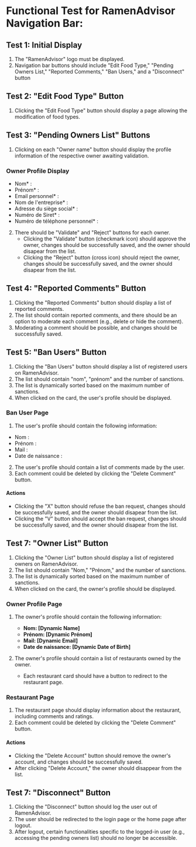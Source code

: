 # **Functional Test for RamenAdvisor Navigation Bar:**

## Test 1: Initial Display

1. The "RamenAdvisor" logo must be displayed.
2. Navigation bar buttons should include "Edit Food Type," "Pending Owners List," "Reported Comments," "Ban Users," and a "Disconnect" button

## Test 2: "Edit Food Type" Button

1. Clicking the "Edit Food Type" button should display a page allowing the modification of food types.

## Test 3: "Pending Owners List" Buttons

1. Clicking on each "Owner name" button should display the profile information of the respective owner awaiting validation.

### Owner Profile Display

- Nom* :
- Prénom* :
- Email personnel* :
- Nom de l'entreprise* :
- Adresse du siège social* :
- Numéro de Siret* :
- Numéro de téléphone personnel* :

2. There should be "Validate" and "Reject" buttons for each owner.
   - Clicking the "Validate" button (checkmark icon) should approve the owner, changes should be successfully saved, and the owner should disapear from the list.
   - Clicking the "Reject" button (cross icon) should reject the owner, changes should be successfully saved, and the owner should disapear from the list.

## Test 4: "Reported Comments" Button

1. Clicking the "Reported Comments" button should display a list of reported comments.
2. The list should contain reported comments, and there should be an option to moderate each comment (e.g., delete or hide the comment).
3. Moderating a comment should be possible, and changes should be successfully saved.

## Test 5: "Ban Users" Button

1. Clicking the "Ban Users" button should display a list of registered users on RamenAdvisor.
2. The list should contain "nom", "prénom" and the number of sanctions.
4. The list is dynamically sorted based on the maximum number of sanctions.
5. When clicked on the card, the user's profile should be displayed.

### Ban User Page

1. The user's profile should contain the following information:
- Nom :
- Prénom :
- Mail :
- Date de naissance :

2. The user's profile should contain a list of comments made by the user.
3. Each comment could be deleted by clicking the "Delete Comment" button.

#### Actions

- Clicking the "X" button should refuse the ban request, changes should be successfully saved, and the owner should disapear from the list.
- Clicking the "V" button should accept the ban request, changes should be successfully saved, and the owner should disapear from the list.


## Test 7: "Owner List" Button

1. Clicking the "Owner List" button should display a list of registered owners on RamenAdvisor.
2. The list should contain "Nom," "Prénom," and the number of sanctions.
3. The list is dynamically sorted based on the maximum number of sanctions.
4. When clicked on the card, the owner's profile should be displayed.

### Owner Profile Page

1. The owner's profile should contain the following information:
   - **Nom: [Dynamic Name]**
   - **Prénom: [Dynamic Prénom]**
   - **Mail: [Dynamic Email]**
   - **Date de naissance: [Dynamic Date of Birth]**

2. The owner's profile should contain a list of restaurants owned by the owner.
   - Each restaurant card should have a button to redirect to the restaurant page.

### Restaurant Page

1. The restaurant page should display information about the restaurant, including comments and ratings.
2. Each comment could be deleted by clicking the "Delete Comment" button.

#### Actions

- Clicking the "Delete Account" button should remove the owner's account, and changes should be successfully saved.
- After clicking "Delete Account," the owner should disappear from the list.


## Test 7: "Disconnect" Button

1. Clicking the "Disconnect" button should log the user out of RamenAdvisor.
2. The user should be redirected to the login page or the home page after logout.
3. After logout, certain functionalities specific to the logged-in user (e.g., accessing the pending owners list) should no longer be accessible.

